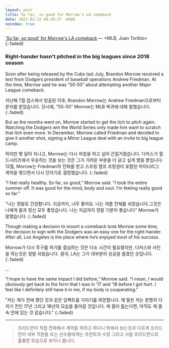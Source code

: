 ```yaml
---
layout: post
title: So far, so good for Morrow's LA comeback
date: 2021-02-22 09:29:27 -0400
noindex: true
---
```


['So far, so good' for Morrow's LA comeback](https://www.mlb.com/dodgers/news/brandon-morrow-dodgers-2021-mlb-comeback) &mdash; <MLB, Juan Toribio>
{:.faded}

### Right-hander hasn't pitched in the big leagues since 2018 season

Soon after being released by the Cubs last July, Brandon Morrow received a text from Dodgers president of baseball operations Andrew Friedman. At the time, Morrow said he was “50-50” about attempting another Major League comeback.

지난해 7월 컵스에서 방출된 이후, Brandon Morrow는 Andrew Friedman으로부터 문자를 받았습니다. 당시에, "50-50" Morrow는 MLB 복귀에 대해 말했습니다.
{:.faded}

But as the months went on, Morrow started to get the itch to pitch again. Watching the Dodgers win the World Series only made him want to scratch that itch even more. In December, Morrow called Friedman and decided to give it another shot, signing a Minor League deal with an invite to big league camp.

하지만 몇 달이 지나고, Morrow는 다시 피칭을 하고 싶어 간질거렸습니다. 다저스가 월드시리즈에서 우승하는 것을 보는 것은 그가 가려운 부분을 더 긁고 싶게 했을 뿐입니다. 12월, Morrow는 Friedman의 전화를 받고 스프링 캠프 초청권이 포함된 마이너리그 계약을 맺으면서 다시 던지기로 결정했습니다.
{:.faded}

“I feel really healthy. So far, so good,” Morrow said. “I took the entire summer off. It was good for the mind, body and soul. I’m feeling really good so far.”

"나는 정말로 건강합니다. 지금까지, 너무 좋아요. 나는 여름 전체를 쉬었습니다.그것은 나에게 몸과 정신 모두 좋았습니다. 나는 지금까지 정말 기분이 좋습니다" Morrow가 말했습니다.
{:.faded}

Though making a decision to mount a comeback took Morrow some time, the decision to sign with the Dodgers was an easy one for the right-hander. After all, Los Angeles is the place where he’s enjoyed most of his success.

Morrow가 다시 투구를 하기를 결심하는 것은 다소 시간이 필요했지만, 다저스와 사인을 하는것은 정말 쉬웠습니다. 결국, LA는 그가 대부분의 성공을 즐겼던 곳입니다.
{:.faded}

...

“I hope to have the same impact I did before,” Morrow said. “I mean, I would obviously get back to the form that I was in ‘17 and ‘18 before I got hurt. I feel like I definitely still have it in me, if my body is cooperating.”

"저는 제가 전에 했던 것과 같은 임팩트를 가지기를 희망합니다. 제 말은 저는 분명히 다치기 전인 17년 그리고 18년의 모습을 돌아갈 것입니다. 제 몸이 돕는다면, 아직도 제 몸속 안에 있는 것 같습니다."
{:.faded}

---

> 프리드먼이 직접 전화해서 계약을 하려고 하다니 밖에서 보는것과 다르게 프리드먼이 내부 직원들 또는 선수들에게는 프런트의 수장 그리고 사람 프리드먼으로 훌륭한 모습으로 보이나 봅니다.
